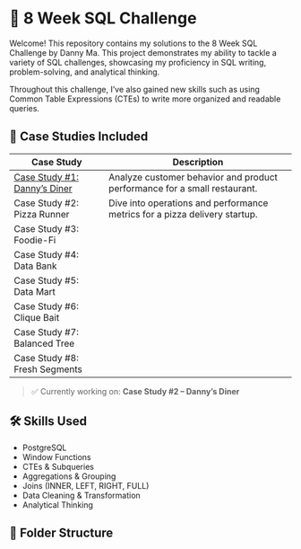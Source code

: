 # 🍜 8 Week SQL Challenge

Welcome! This repository contains my solutions to the 8 Week SQL Challenge by Danny Ma. This project demonstrates my ability to tackle a variety of SQL challenges, showcasing my proficiency in SQL writing, problem-solving, and analytical thinking. 

Throughout this challenge, I’ve also gained new skills such as using Common Table Expressions (CTEs) to write more organized and readable queries.

## 📁 Case Studies Included

| Case Study | Description |
|------------|-------------|
|[Case Study #1: Danny’s Diner](https://github.com/xerxerbreak/8-week-SQL-Challenge/blob/main/Case%20Study%20%231%20-%20Danny's%20Diner/README.md) | Analyze customer behavior and product performance for a small restaurant. |
|Case Study #2: Pizza Runner | Dive into operations and performance metrics for a pizza delivery startup. |
|Case Study #3: Foodie-Fi ||
|Case Study #4: Data Bank ||
|Case Study #5: Data Mart ||
|Case Study #6: Clique Bait ||
|Case Study #7: Balanced Tree ||
|Case Study #8: Fresh Segments ||

> ✅ Currently working on: **Case Study #2 – Danny’s Diner**

## 🛠️ Skills Used

- PostgreSQL
- Window Functions
- CTEs & Subqueries
- Aggregations & Grouping
- Joins (INNER, LEFT, RIGHT, FULL)
- Data Cleaning & Transformation
- Analytical Thinking

## 📂 Folder Structure

